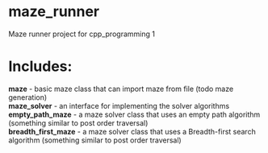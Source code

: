 # maze_runner
Maze runner project for cpp_programming 1
# Includes:
__maze__ - basic maze class that can import maze from file (todo maze generation)  
__maze_solver__ - an interface for implementing the solver algorithms  
__empty_path_maze__ - a maze solver class that uses an empty path algorithm (something similar to post order traversal)  
__breadth_first_maze__ - a maze solver class that uses a Breadth-first search algorithm (something similar to post order traversal)
